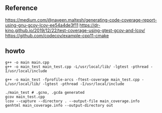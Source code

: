 ## Reference
https://medium.com/@naveen.maltesh/generating-code-coverage-report-using-gnu-gcov-lcov-ee54a4de3f11
https://dr-kino.github.io/2019/12/22/test-coverage-using-gtest-gcov-and-lcov/
https://github.com/codecov/example-cpp11-cmake


## howto

    g++ -o main main.cpp    
    g++ -o main_test main_test.cpp -L/usr/local/lib/ -lgtest -pthread -I/usr/local/include

    g++ -o main_test -fprofile-arcs -ftest-coverage main_test.cpp -L/usr/local/lib/ -lgtest -pthread -I/usr/local/include
    
    ./main_test # .gcno, .gcda generated
    gcov main_test.cpp
    lcov --capture --directory . --output-file main_coverage.info
    genhtml main_coverage.info --output-directory out
